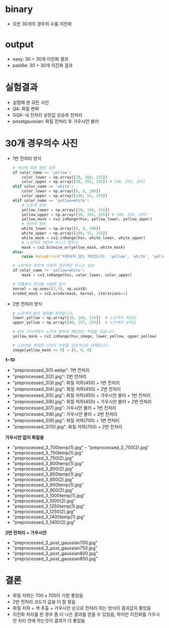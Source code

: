 # binary
- 모든 30개의 경우의 수를 이진화

# output
- easy: 30 + 30개 이진화 결과
- paddle: 30 + 30개 이진화 결과

# 실험결과
- 실험해 본 모든 사진
- QA: 화질 변화
- GQA: 내 전처리 상한값 상승후 전처리
- posstgaussian: 화질 전처리 후 가우시안 블러

# 30개 경우의수 사진
- 1번 전처리 방식
  ```python
  # 색상에 따른 범위 설정
  if color_name == 'yellow':
      color_lower = np.array([20, 160, 215])
      color_upper = np.array([30, 255, 255]) # [40, 255, 255]
  elif color_name == 'white':
      color_lower = np.array([0, 0, 200])
      color_upper = np.array([180, 55, 255])
  elif color_name == 'yellow+white':
      # 노란색 범위
      yellow_lower = np.array([20, 160, 215])
      yellow_upper = np.array([30, 255, 255]) # [40, 255, 255]
      yellow_mask = cv2.inRange(hsv, yellow_lower, yellow_upper)
      # 하얀색 범위
      white_lower = np.array([0, 0, 200])
      white_upper = np.array([180, 55, 255])
      white_mask = cv2.inRange(hsv, white_lower, white_upper)
      # 노란색과 하얀색 마스크 합치기
      mask = cv2.bitwise_or(yellow_mask, white_mask)
  else:
      raise ValueError("지원되지 않는 색상입니다. 'yellow', 'white', 'yellow+white' 중 하나를 선택해주세요.")
  
  # 노란색과 하얀색 이외의 경우에만 마스크 생성
  if color_name != 'yellow+white':
      mask = cv2.inRange(hsv, color_lower, color_upper)
  
  # 모폴로지 연산을 사용한 침식
  kernel = np.ones((3,3), np.uint8)
  eroded_mask = cv2.erode(mask, kernel, iterations=1)
  ```

- 2번 전처리 방식
  ```python
  # 노란색의 HSV 범위를 정의합니다.
  lower_yellow = np.array([20, 160, 215])  # 노란색의 하한값
  upper_yellow = np.array([40, 255, 255])  # 노란색의 상한값

  # HSV 이미지에서 노란색 범위에 해당하는 픽셀을 찾습니다.
  yellow_mask = cv2.inRange(hsv_image, lower_yellow, upper_yellow)

  # 노란색을 제외한 나머지 부분을 검은색으로 대체합니다.
  image[yellow_mask == 0] = [0, 0, 0]
  ```

**1~10**
- "preprocessed_3(1).webp": 1번 전처리
- "preprocessed_3(2).jpg": 2번 전처리
- "preprocessed_3(3).jpg": 화질 저하(450) + 1번 전처리
- "preprocessed_3(4).jpg": 화질 저하(450) + 2번 전처리
- "preprocessed_3(5).jpg": 화질 저하(450) + 가우시안 블러 + 1번 전처리
- "preprocessed_3(6).jpg": 화질 저하(450) + 가우시안 블러 + 2번 전처리
- "preprocessed_3(7).jpg": 가우시안 블러 + 1번 전처리
- "preprocessed_3(8).jpg": 가우시안 블러 + 2번 전처리
- "preprocessed_3(9).jpg": 화질 저하(700) + 1번 전처리
- "preprocessed_3(10).jpg": 화질 저하(700) + 2번 전처리

**가우시안 없이 화질용**
- "preprocessed_3_700temp(1).jpg"
– "preprocessed_3_700(2).jpg"
- "preprocessed_3_750temp(1).jpg"
- "preprocessed_3_750(2).jpg"
- "preprocessed_3_800temp(1).jpg"
- "preprocessed_3_800(2).jpg"
- "preprocessed_3_850temp(1).jpg"
- "preprocessed_3_850(2).jpg"
- "preprocessed_3_900temp(1).jpg"
- "preprocessed_3_900(2).jpg"
- "preprocessed_3_1000temp(1).jpg"
- "preprocessed_3_1000(2).jpg"
- "preprocessed_3_1250temp(1).jpg"
- "preprocessed_3_1250(2).jpg"
- "preprocessed_3_1400temp(1).jpg"
- "preprocessed_3_1400(2).jpg"

**2번 전처리 + 가우시안**
- "preprocessed_3_post_gaussian700.jpg"
- "preprocessed_3_post_gaussian750.jpg"
- "preprocessed_3_post_gaussian800.jpg"
- "preprocessed_3_post_gaussian850.jpg"

# 결론
- 화질 저하는 700 x 700이 가장 좋았음
- 2번 전처리 코드가 값을 더 잘 찾음
- 화질 저하 + 색 추출 + 가우시안 순으로 전처리 하는 방식이 결과값이 좋았음
- 이진화 처리를 한 경우 좀 더 나은 결과를 얻을 수 있었음, 하지만 이진화를 가우시안 처리 전에 하는것이 결과가 더 좋았음
